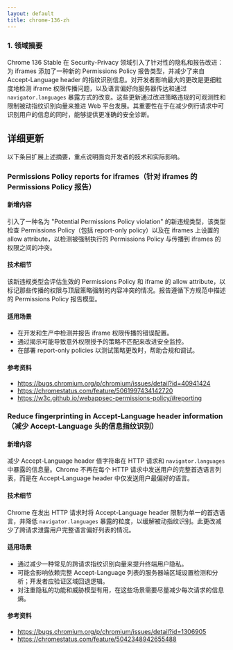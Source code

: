 ```yaml
---
layout: default
title: chrome-136-zh
---
```


### 1. 领域摘要

Chrome 136 Stable 在 Security-Privacy 领域引入了针对性的隐私和报告改进：为 iframes 添加了一种新的 Permissions Policy 报告类型，并减少了来自 Accept-Language header 的指纹识别信息。对开发者影响最大的更改是更细粒度地检测 iframe 权限传播问题，以及语言偏好向服务器传达和通过 `navigator.languages` 暴露方式的改变。这些更新通过改进策略违规的可观测性和限制被动指纹识别向量来推进 Web 平台发展。其重要性在于在减少例行请求中可识别用户的信息的同时，能够提供更准确的安全诊断。

## 详细更新

以下条目扩展上述摘要，重点说明面向开发者的技术和实际影响。

### Permissions Policy reports for iframes（针对 iframes 的 Permissions Policy 报告）

#### 新增内容
引入了一种名为 "Potential Permissions Policy violation" 的新违规类型，该类型检查 Permissions Policy（包括 report-only policy）以及在 iframes 上设置的 allow attribute，以检测被强制执行的 Permissions Policy 与传播到 iframes 的权限之间的冲突。

#### 技术细节
该新违规类型会评估生效的 Permissions Policy 和 iframe 的 allow attribute，以标记那些传播的权限与顶层策略强制的内容冲突的情况。报告遵循下方规范中描述的 Permissions Policy 报告模型。

#### 适用场景
- 在开发和生产中检测并报告 iframe 权限传播的错误配置。
- 通过揭示可能导致意外权限授予的策略不匹配来改进安全监控。
- 在部署 report-only policies 以测试策略更改时，帮助合规和调试。

#### 参考资料
- https://bugs.chromium.org/p/chromium/issues/detail?id=40941424
- https://chromestatus.com/feature/5061997434142720
- https://w3c.github.io/webappsec-permissions-policy/#reporting

### Reduce fingerprinting in Accept-Language header information（减少 Accept-Language 头的信息指纹识别）

#### 新增内容
减少 Accept-Language header 值字符串在 HTTP 请求和 `navigator.languages` 中暴露的信息量。Chrome 不再在每个 HTTP 请求中发送用户的完整首选语言列表，而是在 Accept-Language header 中仅发送用户最偏好的语言。

#### 技术细节
Chrome 在发出 HTTP 请求时将 Accept-Language header 限制为单一的首选语言，并降低 `navigator.languages` 暴露的粒度，以缓解被动指纹识别。此更改减少了跨请求泄露用户完整语言偏好列表的情况。

#### 适用场景
- 通过减少一种常见的跨请求指纹识别向量来提升终端用户隐私。
- 可能会影响依赖完整 Accept-Language 列表的服务器端区域设置检测和分析；开发者应验证区域回退逻辑。
- 对注重隐私的功能和威胁模型有用，在这些场景需要尽量减少每次请求的信息熵。

#### 参考资料
- https://bugs.chromium.org/p/chromium/issues/detail?id=1306905
- https://chromestatus.com/feature/5042348942655488
